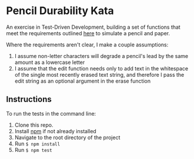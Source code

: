 # Pencil Durability Kata
An exercise in Test-Driven Development, building a set of functions that meet the requirements outlined [here](https://github.com/PillarTechnology/kata-pencil-durability) to simulate a pencil and paper.

Where the requirements aren't clear, I make a couple assumptions:
1. I assume non-letter characters will degrade a pencil's lead by the same amount as a lowercase letter
2. I assume that the edit function needs only to add text in the whitespace of the single most recently erased text string, and therefore I pass the edit string as an optional argument in the erase function
## Instructions
To run the tests in the command line:
1. Clone this repo.
2. Install [npm](https://nodejs.org/en/) if not already installed
3. Navigate to the root directory of the project
4. Run ```$ npm install```
5. Run ```$ npm test```